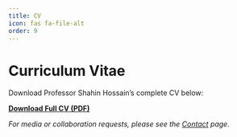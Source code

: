 ```yaml
---
title: CV
icon: fas fa-file-alt
order: 9
---
```


# Curriculum Vitae

Download Professor Shahin Hossain’s complete CV below:

[**Download Full CV (PDF)**](/assets/files/Shahin_Hossain_CV.pdf)

*For media or collaboration requests, please see the [Contact](/contact/) page.*
